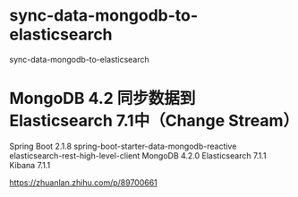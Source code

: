 # sync-data-mongodb-to-elasticsearch
sync-data-mongodb-to-elasticsearch
# MongoDB 4.2 同步数据到 Elasticsearch 7.1中（Change Stream）

Spring Boot 2.1.8 
spring-boot-starter-data-mongodb-reactive
elasticsearch-rest-high-level-client
MongoDB 4.2.0
Elasticsearch 7.1.1
Kibana 7.1.1


https://zhuanlan.zhihu.com/p/89700661
